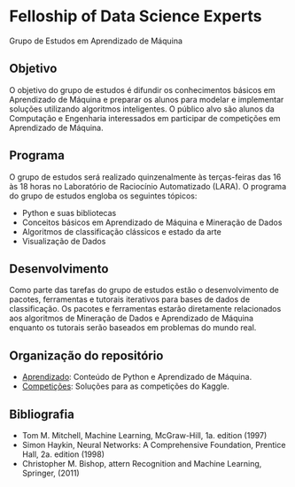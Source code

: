 # Felloship of Data Science Experts

Grupo de Estudos em Aprendizado de Máquina

## Objetivo 

O objetivo do grupo de estudos é difundir os conhecimentos básicos em Aprendizado de Máquina e preparar os alunos para modelar e implementar soluções utilizando algoritmos inteligentes. O público alvo são alunos da Computação e Engenharia interessados em participar de competições em Aprendizado de Máquina.

## Programa

O grupo de estudos será realizado quinzenalmente às terças-feiras das 16 às 18 horas no Laboratório de Raciocínio Automatizado (LARA). O programa do grupo de estudos engloba os seguintes tópicos:

* Python e suas bibliotecas
* Conceitos básicos em Aprendizado de Máquina e Mineração de Dados 
* Algoritmos de classificação clássicos e estado da arte
* Visualização de Dados

## Desenvolvimento 

Como parte das tarefas do grupo de estudos estão o desenvolvimento de pacotes, ferramentas e tutorais iterativos para bases de dados de classificação. Os pacotes e ferramentas estarão diretamente relacionados aos algoritmos de Mineração de Dados e Aprendizado de Máquina enquanto os tutorais serão baseados em problemas do mundo real.

## Organização do repositório

* [Aprendizado](aprendizado): Conteúdo de Python e Aprendizado de Máquina.
* [Competições](competitions): Soluções para as competições do Kaggle.

## Bibliografia

* Tom M. Mitchell, Machine Learning,  McGraw-Hill, 1a. edition (1997)
* Simon Haykin, Neural Networks: A Comprehensive Foundation, Prentice Hall, 2a. edition (1998) 
* Christopher M. Bishop, attern Recognition and Machine Learning, Springer, (2011)
